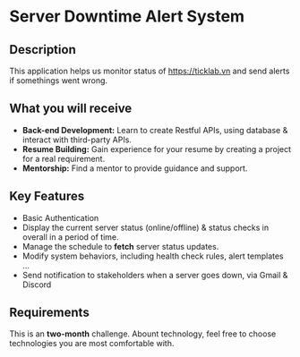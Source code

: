 # Server Downtime Alert System

## Description

This application helps us monitor status of https://ticklab.vn and send alerts if somethings went wrong.

## What you will receive

- **Back-end Development:** Learn to create Restful APIs, using database & interact with third-party APIs.
- **Resume Building:** Gain experience for your resume by creating a project for a real requirement.
- **Mentorship:** Find a mentor to provide guidance and support.

## Key Features

- Basic Authentication
- Display the current server status (online/offline) & status checks in overall in a period of time.
- Manage the schedule to **fetch** server status updates.
- Modify system behaviors, including health check rules, alert templates ...
- Send notification to stakeholders when a server goes down, via Gmail & Discord 

## Requirements

This is an **two-month** challenge. Abount technology, feel free to choose technologies you are most comfortable with.

